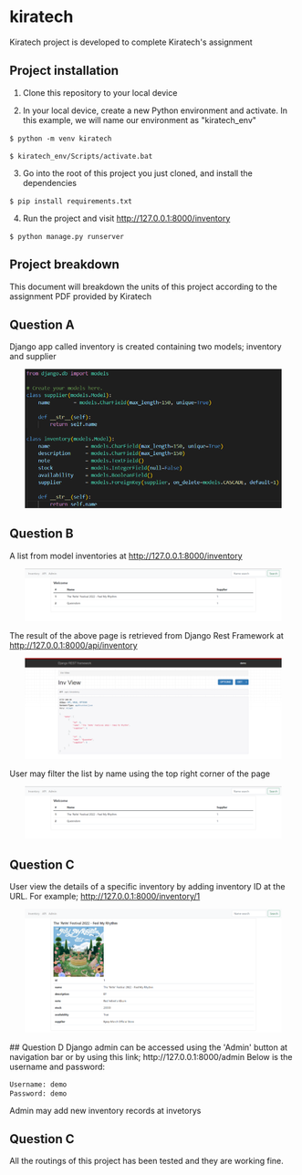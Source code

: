 # kiratech

Kiratech project is developed to complete Kiratech's assignment

## Project installation
1. Clone this repository to your local device

2. In your local device, create a new Python environment and activate. In this example, we will name our environment as "kiratech_env"

`$ python -m venv kiratech`

`$ kiratech_env/Scripts/activate.bat`

3. Go into the root of this project you just cloned, and install the dependencies

`$ pip install requirements.txt`

4. Run the project and visit http://127.0.0.1:8000/inventory

`$ python manage.py runserver`

## Project breakdown

This document will breakdown the units of this project according to the assignment PDF provided by Kiratech

## Question A
Django app called inventory is created containing two models; inventory and supplier

<p align="center">
<img src="https://github.com/hmtschnk/kiratech/blob/main/staticfiles/readme_md/database_structure.png" width="450">
</p>

## Question B
A list from model inventories at http://127.0.0.1:8000/inventory

<p align="center">
<img src="https://github.com/hmtschnk/kiratech/blob/main/staticfiles/readme_md/inventory.png" width="450">
</p>

The result of the above page is retrieved from Django Rest Framework at http://127.0.0.1:8000/api/inventory

<p align="center">
<img src="https://github.com/hmtschnk/kiratech/blob/main/staticfiles/readme_md/api_inventory.png" width="450">
</p>

User may filter the list by name using the top right corner of the page

<p align="center">
<img src="https://github.com/hmtschnk/kiratech/blob/main/staticfiles/readme_md/inventory.png" width="450">
</p>

## Question C
User view the details of a specific inventory by adding inventory ID at the URL. For example; http://127.0.0.1:8000/inventory/1

<p align="center">
<img src="https://github.com/hmtschnk/kiratech/blob/main/staticfiles/readme_md/inventory_1.png" width="450">
</p>
## Question D
Django admin can be accessed using the 'Admin' button at navigation bar or by using this link; http://127.0.0.1:8000/admin
Below is the username and password:

```
Username: demo
Password: demo
```

Admin may add new inventory records at invetorys

## Question C
All the routings of this project has been tested and they are working fine.